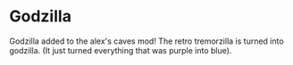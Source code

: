 # Godzilla
Godzilla added to the alex's caves mod!
The retro tremorzilla is turned into godzilla.
(It just turned everything that was purple into blue).
